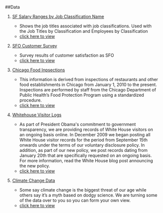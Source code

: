 ##Data

1. [SF Salary Ranges by Job Classification Name](https://data.sfgov.org/City-Management-and-Ethics/Salary-Ranges-by-Job-Classification/7h4w-reyq)
	* Shows the job titles associated with job classifications. Used with the Job Titles by Classification and Employees by Classification
	* [click here to view](/Salary_Ranges_by_Job_Classification.csv)
2. [SFO Customer Survey](https://data.sfgov.org/Transportation/2013-SFO-Customer-Survey-Data-Set-Dictionary/mjr8-p6m5)
	* Survey results of customer satisfaction as SFO
	* [click here to view](/2013_SFO_Customer_survey.csv)

3. [Chicago Food Inpsections](https://data.cityofchicago.org/Health-Human-Services/Food-Inspections/4ijn-s7e5)
	* This information is derived from inspections of restaurants and other food establishments in Chicago from January 1, 2010 to the present. Inspections are performed by staff from the Chicago Department of Public Health’s Food Protection Program using a standardized procedure.
	* [click here to view](/Food_Inspections.csv)

4. [Whitehouse Visitor Logs](https://obamawhitehouse.archives.gov/briefing-room/disclosures/visitor-records)
	* As part of President Obama's commitment to government transparency, we are providing records of White House visitors on an ongoing basis online. In December 2009 we began posting all White House visitor records for the period from September 15th onwards under the terms of our voluntary disclosure policy. In addition, as part of our new policy, we post records dating from January 20th that are specifically requested on an ongoing basis. For more information, read the White House blog post announcing the new policy.
	* [click here to view](/whitehouse_waves-2016_12.zip)

5. [Climate Change Data](https://www.kaggle.com/berkeleyearth/climate-change-earth-surface-temperature-data)
	* Some say climate change is the biggest threat of our age while others say it’s a myth based on dodgy science. We are turning some of the data over to you so you can form your own view.
	* [click here to view](/GlobalLandTemperaturesByCity.csv.zip)